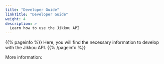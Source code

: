 ```yaml
---
title: "Developer Guide"
linkTitle: "Developer Guide"
weight: 4
description: >
  Learn how to use the Jikkou API
---
```


{{% pageinfo %}}
Here, you will find the necessary information to develop with the Jikkou API.
{{% /pageinfo %}}

More information:

